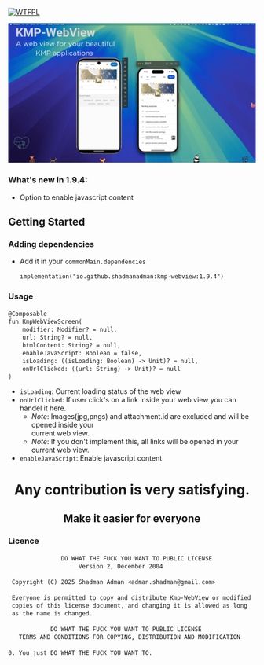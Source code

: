 <a href="http://www.wtfpl.net/"><img
       src="http://www.wtfpl.net/wp-content/uploads/2012/12/wtfpl-badge-4.png"
       width="80" height="15" alt="WTFPL" /></a>

![](poster.jpg)

### What's new in 1.9.4:
- Option to enable javascript content

<!-- GETTING STARTED -->
## Getting Started
### Adding dependencies
- Add it in your `commonMain.dependencies`
  ```
  implementation("io.github.shadmanadman:kmp-webview:1.9.4")
  ```

### Usage  
```
@Composable
fun KmpWebViewScreen(
    modifier: Modifier? = null,
    url: String? = null,
    htmlContent: String? = null,
    enableJavaScript: Boolean = false,
    isLoading: ((isLoading: Boolean) -> Unit)? = null,
    onUrlClicked: ((url: String) -> Unit)? = null
)
```
- `isLoading`: Current loading status of the web view
- `onUrlClicked`: If user click's on a link inside your web view you can handel it here. 
   - *Note*: Images(jpg,pngs) and attachment.id are excluded and will be opened inside your     
     current web view.
   - *Note*: If you don't implement this, all links will be opened in your current web view.
- `enableJavaScript`: Enable javascript content

<h1 align="center">Any contribution is very satisfying. </h1>
<h2 align="center">Make it easier for everyone</h2>

### Licence       
```
               DO WHAT THE FUCK YOU WANT TO PUBLIC LICENSE 
                    Version 2, December 2004 

 Copyright (C) 2025 Shadman Adman <adman.shadman@gmail.com> 

 Everyone is permitted to copy and distribute Kmp-WebView or modified 
 copies of this license document, and changing it is allowed as long 
 as the name is changed. 

            DO WHAT THE FUCK YOU WANT TO PUBLIC LICENSE 
   TERMS AND CONDITIONS FOR COPYING, DISTRIBUTION AND MODIFICATION 

0. You just DO WHAT THE FUCK YOU WANT TO.
```
